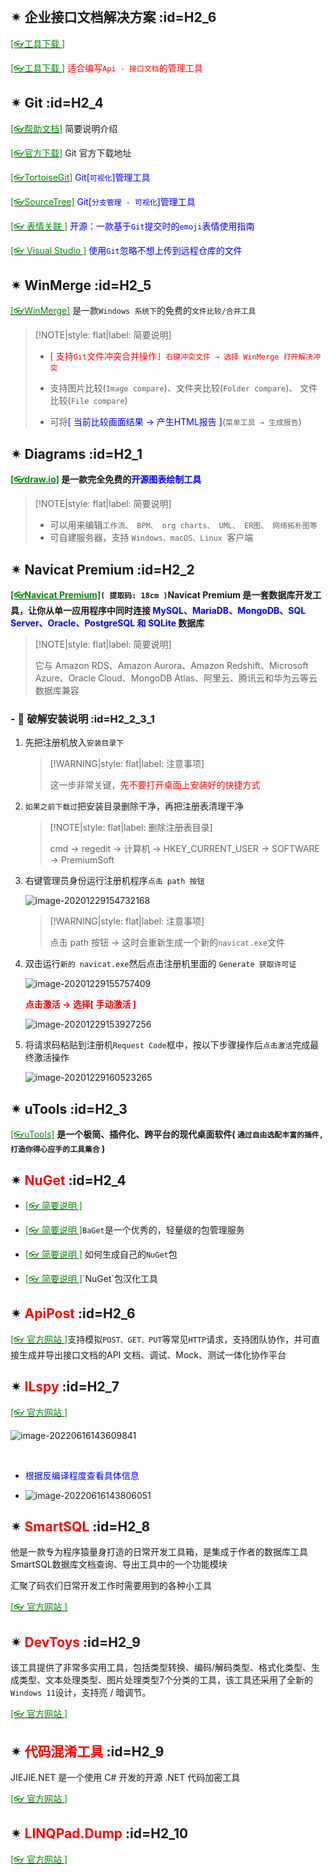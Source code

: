 <br/>

## ✴ 企业接口文档解决方案 :id=H2_6

[<span style='color:#008B00'>[👓工具下载 ]</span>](https://mp.weixin.qq.com/s?__biz=MzI3MDE0NzYwNA==&mid=2651442666&idx=2&sn=3459d7e8278b1086664c555af1fef44b&chksm=f128e491c65f6d87cde915e1836816a8c1308a7ff0c9e144a5082a0c9e3bf60cb19926ac0445&mpshare=1&scene=23&srcid=0313s0bbaPBQXXRSlFXdrNcR&sharer_sharetime=1615614640716&sharer_shareid=59de2f213c6a6639f6a4600116f6fabf#rd ':target=_blank') 

[<span style='color:#008B00'>[👓工具下载 ]</span>](https://mp.weixin.qq.com/s?__biz=MzI3MDE0NzYwNA==&mid=2651444851&idx=3&sn=bf5c17ec5e51976e1c7dcb6fec60c214&chksm=f128ff08c65f761e37828226e64f453b8f4fdb75379f09043971fc7f2c0bd3bed553b1e527aa&mpshare=1&scene=23&srcid=0714w42gaLU0ty6Yq3EWvQFF&sharer_sharetime=1626230209057&sharer_shareid=59de2f213c6a6639f6a4600116f6fabf#rd ':target=_blank') <span style='color:red'>适合编写`Api - 接口文档`的管理工具</span>

## ✴ Git :id=H2_4

[<span style='color:#008B00'>[👓帮助文档]</span>](https://docsifys.gitee.io/docs5/ ':target=_blank') 简要说明介绍

[<span style='color:#008B00'>[👓官方下载]</span>](https://git-scm.com/ ':target=_blank') Git 官方下载地址

[<span style='color:#008B00'>[👓TortoiseGit]</span>](https://tortoisegit.org/download/ ':target=_blank')<span style='color:Blue'> Git[`可视化`]管理工具</span>

[<span style='color:#008B00'>[👓SourceTree]</span>](https://www.sourcetreeapp.com/ ':target=_blank')<span style='color:Blue'> Git[`分支管理 - 可视化`]管理工具</span>

[<span style='color:#008B00'>[👓 表情关联 ]</span>](https://mp.weixin.qq.com/s?__biz=MzAwNTMxMzg1MA==&mid=2654095853&idx=4&sn=f32cc8ebb50937bdb83ec21d26938204&chksm=80d86db8b7afe4ae44c411dc057e2780fc45b438bdc005af82e6175d5ed3a468a4ba2068ba56&mpshare=1&scene=23&srcid=03258mhtM10UkcSj6mCGGWYf&sharer_sharetime=1679708124797&sharer_shareid=a6c83a6b87e114417312bf85e473adcb#rd ':target=_blank')<span style='color:Blue'> 开源：一款基于`Git`提交时的`emoji`表情使用指南</span>

[<span style='color:#008B00'>[👓 Visual Studio ]</span>](https://mp.weixin.qq.com/s?__biz=MzAwNTMxMzg1MA==&mid=2654097755&idx=5&sn=a538dbb4672d4f9ab25ac880e60ec775&chksm=80d8750eb7affc187432663366b02adc2c88fa3b328535e6b9b6d4ef7b7d1a2125405a85fe38&mpshare=1&scene=23&srcid=1103y1RtG3YYNWARW7qkZD8K&sharer_shareinfo=afda37f7d8aa45a0f943aa093efd4429&sharer_shareinfo_first=afda37f7d8aa45a0f943aa093efd4429#rd ':target=_blank')<span style='color:Blue'> 使用`Git`忽略不想上传到远程仓库的文件</span>



## ✴ WinMerge :id=H2_5

[<span style='color:#008B00'>[👓WinMerge]</span>](https://winmerge.org/ ':target=_blank') 是一款`Windows 系统下`的免费的`文件比较/合并工具`

>[!NOTE|style: flat|label: 简要说明]
>
>- <span style='color:red'>[ 支持`Git`文件冲突合并操作`] 右键冲突文件 → 选择 WinMerge 打开解决冲突` </span>
>
>- 支持图片比较(`Image compare`)、文件夹比较(`Folder compare`)、 文件比较(`File compare`)
>- 可将<span style='color:Blue'>[ 当前比较画面结果 → 产生HTML报告 ]</span>(`菜单工具 → 生成报告`)



## ✴ Diagrams :id=H2_1

**[<span style='color:#008B00'>[👓draw.io]</span>](https://www.diagrams.net/ ':target=_blank') 是一款完全免费的<span style='color:Blue'>开源图表绘制工具</span>**

>[!NOTE|style: flat|label: 简要说明]
>
>- 可以用来编辑`工作流、 BPM、 org charts、 UML、 ER图、 网络拓朴图等`
>- 可自建服务器，支持 `Windows、macOS、Linux `客户端

## ✴ Navicat Premium :id=H2_2

**[<span style='color:#008B00'>[👓Navicat Premium]</span>](https://pan.baidu.com/s/19dYrI8j9LfWtL2Umx4dD5Q ':target=_blank')`( 提取码: 18cm )`Navicat Premium 是一套数据库开发工具，让你从单一应用程序中同时连接 <span style='color:Blue'>MySQL、MariaDB、MongoDB、SQL Server、Oracle、PostgreSQL 和 SQLite</span> 数据库**

>[!NOTE|style: flat|label: 简要说明]
>
>它与 Amazon RDS、Amazon Aurora、Amazon Redshift、Microsoft Azure、Oracle Cloud、MongoDB Atlas、阿里云、腾讯云和华为云等云数据库兼容

### - 🔸 破解安装说明 :id=H2_2_3_1

1. 先把注册机放入`安装目录下`

   >[!WARNING|style: flat|label: 注意事项]
   >
   >这一步非常关键，<span style='color:red'>先不要打开桌面上安装好的快捷方式</span>

2. `如果之前下载过`把安装目录删除干净，再把注册表清理干净

   >[!NOTE|style: flat|label: 删除注册表目录]
   >
   >cmd → regedit → 计算机 → HKEY_CURRENT_USER → SOFTWARE → PremiumSoft

3. 右键管理员身份运行注册机程序`点击 path 按钮`

   ![image-20201229154732168](wwwroot/images/image-20201229154732168.png ':size=400')

   >[!WARNING|style: flat|label: 注意事项]
   >
   >点击 path 按钮  → 这时会重新生成一个新的`navicat.exe`文件

4. 双击运行`新的 navicat.exe`然后点击注册机里面的 `Generate 获取许可证`

   ![image-20201229155757409](wwwroot/images/image-20201229155757409.png ':size=400')

   **<span style='color:red'>点击激活  →  选择[ 手动激活 ]</span>**

   ![image-20201229153927256](wwwroot/images/image-20201229153927256.png ':size=400')

5. 将请求码粘贴到注册机`Request Code`框中，按以下步骤操作后`点击激活`完成最终激活操作

   ![image-20201229160523265](wwwroot/images/image-20201229160523265.png ':size=400')

## ✴ uTools :id=H2_3

[<span style='color:#008B00'>[👓uTools]</span>](https://www.u.tools/ ':target=_blank') **是一个极简、插件化、跨平台的现代桌面软件( `通过自由选配丰富的插件, 打造你得心应手的工具集合` )**



## ✴ <span style='color:red'>NuGet</span> :id=H2_4

- [<span style='color:#008B00'>[👓 简要说明 ]</span>](https://mp.weixin.qq.com/s?__biz=MzAwNTMxMzg1MA==&mid=2654089798&idx=4&sn=aa6b711edcb7dabac2d7603d7f8b0e62&chksm=80d81613b7af9f0585d8e33eed29ea12d04e3435f63dba258e4cf7a8bb1812f573c92dce3f36&mpshare=1&scene=23&srcid=0505gWaG5Thc2MPzJQTNBR6A&sharer_sharetime=1651712499829&sharer_shareid=a6c83a6b87e114417312bf85e473adcb#rd ':target=_blank')

- [<span style='color:#008B00'>[👓 简要说明 ]</span>](https://mp.weixin.qq.com/s?__biz=MzAwNTMxMzg1MA==&mid=2654083296&idx=4&sn=4bc93f543597d2c9a4d92f5a38aa2272&chksm=80d83cb5b7afb5a3fd1c46f509bcc60d80b4298f298cbd0ccf67f98adef36e93e33cde3cc612&mpshare=1&scene=23&srcid=0408dWKjzuyp7NbXJm4N0U91&sharer_sharetime=1617849254481&sharer_shareid=59de2f213c6a6639f6a4600116f6fabf#rd ':target=_blank')`BaGet`是一个优秀的，轻量级的包管理服务

- [<span style='color:#008B00'>[👓 简要说明 ]</span>](https://mp.weixin.qq.com/s?__biz=MzAwNTMxMzg1MA==&mid=2654095954&idx=4&sn=7870c19f305a65d2d04a2ff59f65b337&chksm=80d86e07b7afe7112f506ad86a1bc2d6055f859d618faae017260ce6c276b38d8439c107e464&mpshare=1&scene=23&srcid=0406vBzKijlyONf4zbvWcSJU&sharer_sharetime=1680711556605&sharer_shareid=a6c83a6b87e114417312bf85e473adcb#rd ':target=_blank') 如何生成自己的`NuGet`包

- [<span style='color:#008B00'>[👓 简要说明 ]</span>](https://mp.weixin.qq.com/s?__biz=MzAwNTMxMzg1MA==&mid=2654089640&idx=3&sn=16f4970364830ae2b01dbb4d3880aa37&chksm=80d815fdb7af9ceb5a8743a822a90f2a113c725af96478f32c02339cdb7e7e6e6a6cf160356c&mpshare=1&scene=23&srcid=04270v3mAOQTWvAKrvx22l9D&sharer_sharetime=1651028520317&sharer_shareid=a6c83a6b87e114417312bf85e473adcb#rd':target=_blank')`NuGet`包汉化工具



## ✴ <span style='color:red'>ApiPost</span> :id=H2_6

[<span style='color:#008B00'>[👓 官方网站 ]</span>](https://www.apipost.cn/ ':target=_blank')支持模拟`POST、GET、PUT`等常见`HTTP`请求，支持团队协作，并可直接生成并导出接口文档的API 文档、调试、Mock、测试一体化协作平台

## ✴ <span style='color:red'>ILspy</span> :id=H2_7

[<span style='color:#008B00'>[👓 官方网站 ]</span>](https://github.com/icsharpcode/ILSpy/releases ':target=_blank') 

![image-20220616143609841](wwwroot/DocImages/image-20220616143609841.png)

<br/>

- <span style='color:Blue'>根据反编译程度查看具体信息</span>

- ![image-20220616143806051](wwwroot/DocImages/image-20220616143806051.png)



## ✴ <span style='color:red'>SmartSQL</span> :id=H2_8

他是一款专为程序猿量身打造的日常开发工具箱，是集成于作者的数据库工具SmartSQL数据库文档查询、导出工具中的一个功能模块

汇聚了码农们日常开发工作时需要用到的各种小工具

[<span style='color:#008B00'>[👓 官方网站 ]</span>](https://mp.weixin.qq.com/s?__biz=MzAwNTMxMzg1MA==&mid=2654095478&idx=1&sn=6ded95181447fdffe64ad6ba6ee944c1&chksm=80d86c23b7afe5355155bebbb32d9e7b8b4fc5ec8fa6617b4b371ea851084217caccb321be40&mpshare=1&scene=23&srcid=021411PCetWF6Ff8AEaaDQUy&sharer_sharetime=1676341672543&sharer_shareid=a6c83a6b87e114417312bf85e473adcb#rd ':target=_blank') 

## ✴ <span style='color:red'>DevToys</span> :id=H2_9

该工具提供了非常多实用工具，包括类型转换、编码/解码类型、格式化类型、生成类型、文本处理类型、图片处理类型7个分类的工具，该工具还采用了全新的`Windows 11`设计，支持亮 / 暗调节。

[<span style='color:#008B00'>[👓 官方网站 ]</span>](https://mp.weixin.qq.com/s?__biz=MzAwNTMxMzg1MA==&mid=2654097305&idx=3&sn=74f7d5ba299a57c631beb6e3ac4d7f4b&chksm=80d86bccb7afe2daf257fe2190cc3549e3faae893bc92195f04a7f2df71c81916921ba27a514&mpshare=1&scene=23&srcid=0902kjGbbfvDX6bsZ2HOHIIo&sharer_shareinfo=f64d19df39e4ca7c02506822b5e9a038&sharer_shareinfo_first=f64d19df39e4ca7c02506822b5e9a038#rd ':target=_blank') 

## ✴ <span style='color:red'>代码混淆工具</span> :id=H2_9

JIEJIE.NET 是一个使用 C# 开发的开源 .NET 代码加密工具

[<span style='color:#008B00'>[👓 官方网站 ]</span>](https://mp.weixin.qq.com/s?__biz=MzAwNTMxMzg1MA==&mid=2654096504&idx=1&sn=c48cdedb6517fe462b4a3d5aa7fa9742&chksm=80d8682db7afe13b7d79a45658621188b024a2a452bde58c290c123c72389b16e15bc3658fac&mpshare=1&scene=23&srcid=0428JXcLgQ2FeyEteAQ4vQSt&sharer_sharetime=1682676778650&sharer_shareid=a6c83a6b87e114417312bf85e473adcb#rd ':target=_blank') 

## ✴ <span style='color:red'>LINQPad.Dump</span> :id=H2_10

[<span style='color:#008B00'>[👓 官方网站 ]</span>](https://mp.weixin.qq.com/s?__biz=MzAwNTMxMzg1MA==&mid=2654097361&idx=3&sn=3d6a0fbd3d77a3634e5f6f22ebc655db&chksm=80d86b84b7afe2927ed445c1745511b353db72b16060024d066edfff5ce7ced16578274f7645&mpshare=1&scene=23&srcid=0906i31h7eHAr0wPmKmXXFBi&sharer_shareinfo=35a19272302b747a52aadce3be626ac2&sharer_shareinfo_first=35a19272302b747a52aadce3be626ac2#rd ':target=_blank') 
